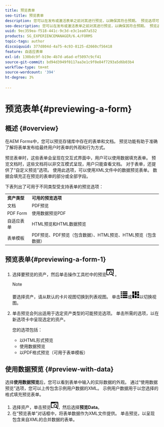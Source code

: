 ```yaml
---
title: 预览表单
seo-title: 预览表单
description: 您可以在发布或激活表单之前对其进行预览，以确保其符合预期。 预览选项可能因支持的表单类型而异。
seo-description: 您可以在发布或激活表单之前对其进行预览，以确保其符合预期。 预览选项可能因支持的表单类型而异。
uuid: 9ec359ea-f518-441c-9c3d-e3c1ea07a532
products: SG_EXPERIENCEMANAGER/6.4/FORMS
topic-tags: author
discoiquuid: 377d804d-4a75-4c93-8125-d2660cf56418
feature: 自适应表单
exl-id: 130bdc9f-b19e-4b7d-a6ad-ef5097c9cf41
source-git-commit: bd94d3949f0117aa3e1c9f0e84f7293a5d6b03b4
workflow-type: tm+mt
source-wordcount: '394'
ht-degree: 3%

---
```


# 预览表单{#previewing-a-form}

## 概述 {#overview}

在AEM Forms中，您可以预览存储库中存在的表单和文档。 预览功能有助于准确了解将表单发布给最终用户时表单的外观和行为方式。

预览表单时，这些表单会呈现在交互式界面中，用户可以使用数据填充表单。 预览文档时，这些文档将以非交互模式呈现，用户只能查看文档。 对于表单，还提供了“自定义预览”选项。 使用此选项，可以使用XML文件中的数据预览表单。 数据会填充正在预览的表单的部分或全部字段。

下表列出了可用于不同类型受支持表单的预览选项：

<table> 
 <tbody>
  <tr>
   <td><strong>资产类型</strong><br /> </td> 
   <td><strong>可用的预览选项</strong><br /> </td> 
  </tr>
  <tr>
   <td>文档</td> 
   <td>PDF预览</td> 
  </tr>
  <tr>
   <td>PDF Form</td> 
   <td>使用数据预览PDF<br /> </td> 
  </tr>
  <tr>
   <td>自适应表单</td> 
   <td>HTML预览和HTML数据预览</td> 
  </tr>
  <tr>
   <td>表单模板</td> 
   <td>PDF预览、PDF预览（包含数据）、HTML预览、HTML预览（包含数据）<br /> </td> 
  </tr>
 </tbody>
</table>

## 预览表单{#previewing-a-form-1}

1. 选择要预览的资产，然后单击操作工具栏中的预览![aem6forms_preview](assets/aem6forms_preview.png) 。

   >[!NOTE]
   >
   >要选择资产，请从默认的卡片视图切换到列表视图。 单击![aem6forms_viewlist](assets/aem6forms_viewlist.png)或![aem6forms_viewcard](assets/aem6forms_viewcard.png)以切换视图。

1. 单击预览会列出适用于选定资产类型的可能预览选项。 单击所需的选项，以在新选项卡中呈现选定的资产。

   您的选项包括：

   * 以HTML形式预览
   * 使用数据预览
   * 以PDF格式预览（可用于表单模板）

## 使用数据预览 {#preview-with-data}

选择&#x200B;**使用数据预览**&#x200B;后，您可以看到表单中输入的实际数据的外观。 通过“使用数据预览”选项，您可以上传包含示例用户数据的XML。 示例用户数据用于以您选择的格式填充预览表单。

1. 选择资产，单击预览![aem6forms_preview](assets/aem6forms_preview.png)，然后选择&#x200B;**预览Data**。
1. 在“预览表单”对话框中，将表单数据作为XML文件提供。 单击预览，以呈现包含来自XML的合并数据的表单。
